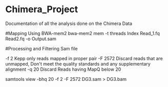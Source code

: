 # Chimera_Project

Documentation of all the analysis done on the Chimera Data

#Mapping Using BWA-mem2
bwa-mem2 mem -t threads Index Read_1.fq Read2.fq -o Output.sam

#Processing and Filtering Sam file

-f 2 Kepp only reads mapped in proper pair
-F 2572 Discard reads that are unmapped, Don't meet the quality standards and any supplementary alignment
-q 20 Discard Reads having MapQ below 20

samtools view -bhq 20 -f 2 -F 2572 DG3.sam > DG3.bam
